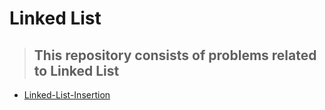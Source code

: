 # Linked List
>## This repository consists of problems related to Linked List
* [Linked-List-Insertion](https://github.com/ColonelAVP/Problem-Solving-/blob/master/Data-structures/Linked-List/Linked_list_Insertion.py)
